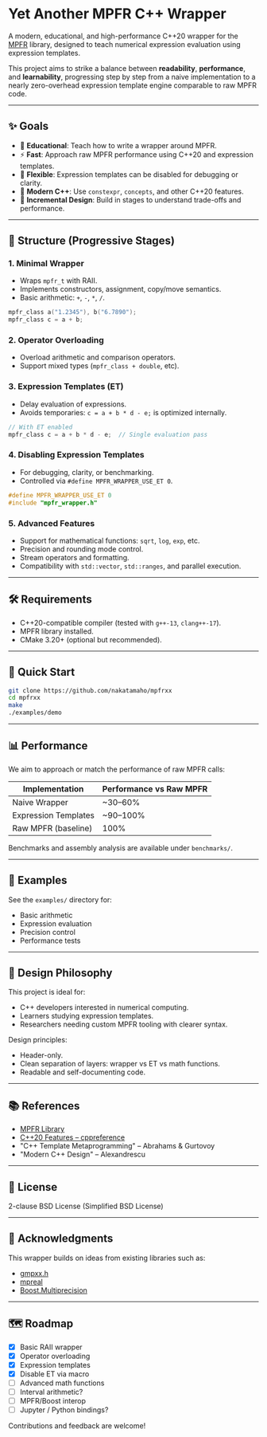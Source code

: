 # Yet Another MPFR C++ Wrapper

A modern, educational, and high-performance C++20 wrapper for the [MPFR](https://www.mpfr.org/) library, designed to teach numerical expression evaluation using expression templates.

This project aims to strike a balance between **readability**, **performance**, and **learnability**, progressing step by step from a naive implementation to a nearly zero-overhead expression template engine comparable to raw MPFR code.

---

## ✨ Goals

- 📘 **Educational**: Teach how to write a wrapper around MPFR.
- ⚡ **Fast**: Approach raw MPFR performance using C++20 and expression templates.
- 🔧 **Flexible**: Expression templates can be disabled for debugging or clarity.
- 🧠 **Modern C++**: Use `constexpr`, `concepts`, and other C++20 features.
- 🧪 **Incremental Design**: Build in stages to understand trade-offs and performance.

---

## 🧱 Structure (Progressive Stages)

### 1. Minimal Wrapper

- Wraps `mpfr_t` with RAII.
- Implements constructors, assignment, copy/move semantics.
- Basic arithmetic: `+`, `-`, `*`, `/`.

```cpp
mpfr_class a("1.2345"), b("6.7890");
mpfr_class c = a + b;
````

### 2. Operator Overloading

* Overload arithmetic and comparison operators.
* Support mixed types (`mpfr_class + double`, etc).

### 3. Expression Templates (ET)

* Delay evaluation of expressions.
* Avoids temporaries: `c = a + b * d - e;` is optimized internally.

```cpp
// With ET enabled
mpfr_class c = a + b * d - e;  // Single evaluation pass
```

### 4. Disabling Expression Templates

* For debugging, clarity, or benchmarking.
* Controlled via `#define MPFR_WRAPPER_USE_ET 0`.

```cpp
#define MPFR_WRAPPER_USE_ET 0
#include "mpfr_wrapper.h"
```

### 5. Advanced Features

* Support for mathematical functions: `sqrt`, `log`, `exp`, etc.
* Precision and rounding mode control.
* Stream operators and formatting.
* Compatibility with `std::vector`, `std::ranges`, and parallel execution.

---

## 🛠 Requirements

* C++20-compatible compiler (tested with `g++-13`, `clang++-17`).
* MPFR library installed.
* CMake 3.20+ (optional but recommended).

---

## 🚀 Quick Start

```bash
git clone https://github.com/nakatamaho/mpfrxx
cd mpfrxx
make
./examples/demo
```

---

## 📊 Performance

We aim to approach or match the performance of raw MPFR calls:

| Implementation       | Performance vs Raw MPFR |
| -------------------- | ----------------------- |
| Naive Wrapper        | \~30–60%                |
| Expression Templates | \~90–100%               |
| Raw MPFR (baseline)  | 100%                    |

Benchmarks and assembly analysis are available under `benchmarks/`.

---

## 🧪 Examples

See the `examples/` directory for:

* Basic arithmetic
* Expression evaluation
* Precision control
* Performance tests

---

## 🔬 Design Philosophy

This project is ideal for:

* C++ developers interested in numerical computing.
* Learners studying expression templates.
* Researchers needing custom MPFR tooling with clearer syntax.

Design principles:

* Header-only.
* Clean separation of layers: wrapper vs ET vs math functions.
* Readable and self-documenting code.

---

## 📚 References

* [MPFR Library](https://www.mpfr.org/)
* [C++20 Features – cppreference](https://en.cppreference.com/w/cpp/20)
* "C++ Template Metaprogramming" – Abrahams & Gurtovoy
* "Modern C++ Design" – Alexandrescu

---

## 📄 License

2-clause BSD License (Simplified BSD License)

---

## 🙏 Acknowledgments

This wrapper builds on ideas from existing libraries such as:

* [gmpxx.h](https://gmplib.org/manual/C_002b_002b-Class-Interface)
* [mpreal](https://www.holoborodko.com/pavel/mpfr/)
* [Boost.Multiprecision](https://www.boost.org/doc/libs/release/libs/multiprecision/)

---

## 🗺️ Roadmap

* [x] Basic RAII wrapper
* [x] Operator overloading
* [x] Expression templates
* [x] Disable ET via macro
* [ ] Advanced math functions
* [ ] Interval arithmetic?
* [ ] MPFR/Boost interop
* [ ] Jupyter / Python bindings?

Contributions and feedback are welcome!
